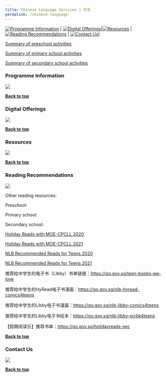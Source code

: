 ```yaml
---
title: Chinese Language Services | 华文
permalink: /chinese-language
---
```

[![Programme Information](/images/mother-tongue-services/Programme%20Information_Chinese.png)](#programme-information) | [![Digital Offerings](/images/mother-tongue-services/Digital%20Offerings_Chinese.png)](#digital-offerings)|[![Resources](/images/mother-tongue-services/Resources_Chinese.png)](#resources) | [![Reading Recommendations](/images/mother-tongue-services/Reading%20Recommendations_Chinese.png)](#reading-recommendations) | [![Contact Us](/images/mother-tongue-services/Contact%20Us_Chinese%20.png)](#contact-us)|

[Summary of preschool activities](/files/Preschool%20activities.pdf)

[Summary of primary school activities](/files/Primary%20school%20activities.pdf)

[Summary of secondary school activities](/files/Secondary%20school%20activities.pdf)


### Programme Information
![](/images/mother-tongue-services/Programme%20Information.png)

<b><a href="#top">Back to top</a></b>

### Digital Offerings
![](/images/mother-tongue-services/Digital%20Offerings.png)

<b><a href="#top">Back to top</a></b>	

### Resources
![](/images/mother-tongue-services/Reading%20Resources.png)

<b><a href="#top">Back to top</a></b>	

### Reading Recommendations
![](/images/mother-tongue-services/Reading%20Recommendations%20(Libby%20Containers).png)

Other reading resources:

Preschool:


Primary school:



Secondary school:

[Holiday Reads with MOE-CPCLL 2020](/files/Holiday%20Reads%20with%20MOE-CPCLL%202020.pdf)

[Holiday Reads with MOE-CPCLL 2021](/files/Holiday%20Reads%20with%20MOE-CPCLL%202021.pdf)

[NLB Recommended Reads for Teens 2020](/files/NLB%20Recommended%20Reads%20for%20Teens%202020.pdf)

[NLB Recommended Reads for Teens 2021](/files/NLB%20Recommended%20Reads%20for%20Teens%202021.pdf)


推荐给中学生的电子书（Libby）书单链接：https://go.gov.sg/teen-books-we-love 

推荐给中学生的HyRead电子书漫画：https://go.gov.sg/nlb-hyread-comics4teens 

推荐给中学生的Libby电子书漫画：https://go.gov.sg/nlb-libby-comics4teens 

推荐给中学生的Libby电子书绘本：https://go.gov.sg/nlb-libby-picbk4teens 

【假期阅读乐】推荐书单：https://go.gov.sg/holidayreads-sec 


<b><a href="#top">Back to top</a></b>	
	
### Contact Us
![](/images/mother-tongue-services/Contact%20Us.png)

<b><a href="#top">Back to top</a></b>